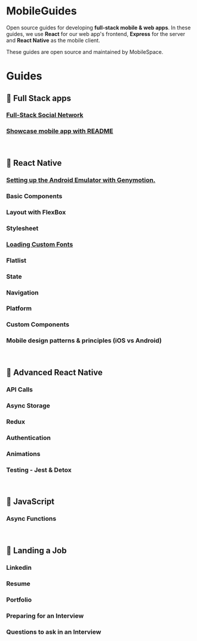 # MobileGuides


Open source guides for developing **full-stack mobile & web apps**. In these guides, we use **React** for our web app's frontend, **Express** for the server and **React Native** as the mobile client.

These guides are open source and maintained by MobileSpace.

# Guides

## :dizzy: Full Stack apps

### [Full-Stack Social Network](https://github.com/mobilespace/MobileGuides/blob/master/full_stack_social_network.md)

### [Showcase mobile app with README](https://github.com/mobilespace/MobileGuides/blob/master/showcase_app_readme.md)

<br />

## :100: React Native
      
### [Setting up the Android Emulator with Genymotion.](https://github.com/mobilespace/MobileGuides/blob/master/android_set_up.md)

### Basic Components

### Layout with FlexBox

### Stylesheet

### [Loading Custom Fonts](https://github.com/mobilespace/MobileGuides/blob/master/font_guide.md)

### Flatlist

### State

### Navigation

### Platform

### Custom Components

### Mobile design patterns & principles (iOS vs Android)

<br />

## :rocket: Advanced React Native

### API Calls

### Async Storage

### Redux

### Authentication

### Animations

### Testing - Jest & Detox

<br />

## :open_book: JavaScript

### Async Functions 

<br />

## :money_with_wings: Landing a Job

### Linkedin

### Resume

### Portfolio

### Preparing for an Interview

### Questions to ask in an Interview
